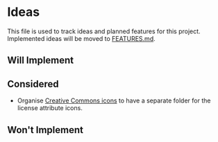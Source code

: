 # Ideas

This file is used to track ideas and planned features for this project. Implemented ideas will be moved to [FEATURES.md](./docs/FEATURES.md).

## Will Implement

## Considered

- Organise [Creative Commons icons](./.assets/images/icons/cc) to have a separate folder for the license attribute icons.

## Won't Implement
